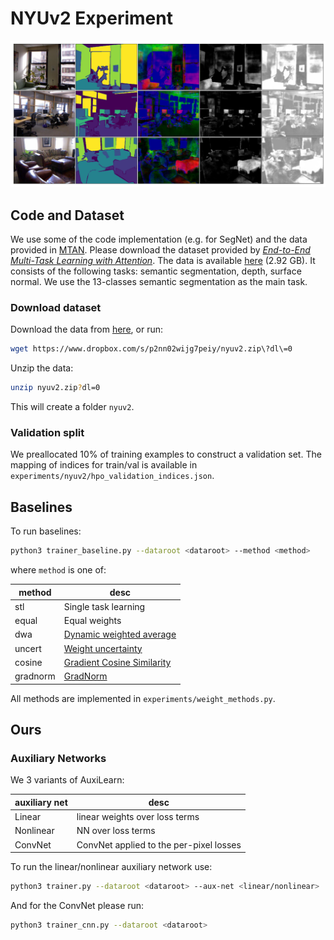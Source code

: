 # NYUv2 Experiment

<p align="center"> 
    <img src="https://github.com/AvivNavon/AuxiLearn/blob/master/resources/nyu_losses_and_gradients_tight.png" width="800">
</p>

## Code and Dataset 

We use some of the code implementation (e.g. for SegNet) and the data provided in [MTAN](https://github.com/lorenmt/mtan). 
Please download the dataset provided by [_End-to-End Multi-Task Learning with Attention_](https://arxiv.org/pdf/1803.10704.pdf). 
The data is available [here](https://www.dropbox.com/s/p2nn02wijg7peiy/nyuv2.zip?dl=0) (2.92 GB). 
It consists of the following tasks: semantic segmentation, depth, surface normal. 
We use the 13-classes semantic segmentation as the main task.

### Download dataset

Download the data from [here](https://www.dropbox.com/s/p2nn02wijg7peiy/nyuv2.zip?dl=0), or run:

```bash
wget https://www.dropbox.com/s/p2nn02wijg7peiy/nyuv2.zip\?dl\=0
```

Unzip the data:

```bash
unzip nyuv2.zip?dl=0
```

This will create a folder `nyuv2`.

### Validation split

We preallocated 10\% of training examples to construct a validation set. 
The mapping of indices for train/val is available in `experiments/nyuv2/hpo_validation_indices.json`.

## Baselines 

To run baselines:

```bash
python3 trainer_baseline.py --dataroot <dataroot> --method <method>
```

where `method` is one of:

|method|desc|
|----|----|
|stl|Single task learning |
|equal| Equal weights|
|dwa|[Dynamic weighted average](https://arxiv.org/pdf/1803.10704.pdf)|
|uncert| [Weight uncertainty](https://arxiv.org/abs/1705.07115)|
|cosine| [Gradient Cosine Similarity](https://arxiv.org/abs/1812.02224)|
|gradnorm| [GradNorm](https://arxiv.org/abs/1711.02257)|

All methods are implemented in `experiments/weight_methods.py`.

## Ours

### Auxiliary Networks

We 3 variants of AuxiLearn:

|auxiliary net|desc|
|----|----|
|Linear|linear weights over loss terms |
|Nonlinear| NN over loss terms|
|ConvNet| ConvNet applied to the per-pixel losses|

To run the linear/nonlinear auxiliary network use: 

```bash
python3 trainer.py --dataroot <dataroot> --aux-net <linear/nonlinear>
```

And for the ConvNet please run:

```bash
python3 trainer_cnn.py --dataroot <dataroot>
```
